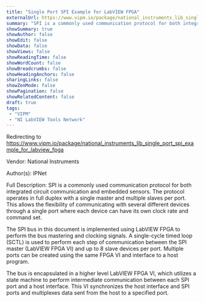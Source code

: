 ```yaml
---
title: "Single Port SPI Example for LabVIEW FPGA"
externalUrl: https://www.vipm.io/package/national_instruments_lib_single_port_spi_example_for_labview_fpga
summary: "SPI is a commonly used communication protocol for both integrated circuit communication and embedded sensors."
showSummary: true
showAuthor: false
showEdit: false
showData: false
showViews: false
showReadingTime: false
showWordCount: false
showBreadcrumbs: false
showHeadingAnchors: false
sharingLinks: false
showZenMode: false
showPagination: false
showRelatedContent: false
draft: true
tags:
 - "VIPM"
 - "NI LabVIEW Tools Network"
---
```


Redirecting to https://www.vipm.io/package/national_instruments_lib_single_port_spi_example_for_labview_fpga

Vendor: National Instruments

Author(s): IPNet
 
Full Description:
SPI is a commonly used communication protocol for both integrated circuit communication and embedded sensors.  The protocol operates in full duplex with a single master and multiple slaves per port.  This allows the flexibility of communicating with several different devices through a single port where each device can have its own clock rate and command set.

The SPI bus in this document is implemented using LabVIEW FPGA to perform the bus mastering and clocking signals.  A single-cycle timed loop (SCTL) is used to perform each step of communication between the SPI master (LabVIEW FPGA VI) and up to 8 slave devices per port.  Multiple ports can be created using the same FPGA VI and interface to a host program.

The bus is encapsulated in a higher level LabVIEW FPGA VI, which utilizes a state machine to perform intermediate communication between each SPI port and a host interface.  This VI synchronizes the host interface and SPI ports and multiplexes data sent from the host to a specified port.